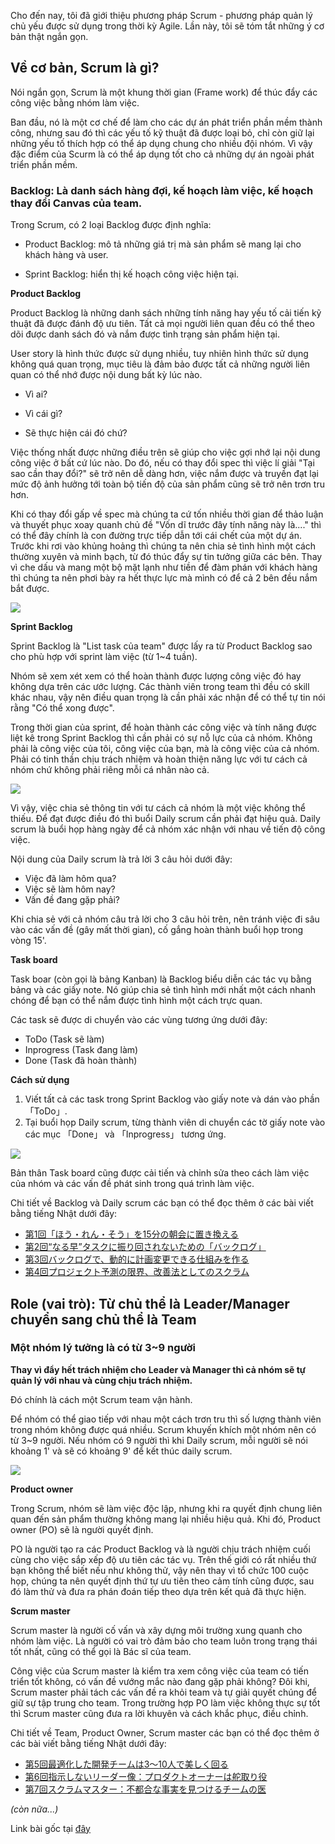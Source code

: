 Cho đến nay, tôi đã giới thiệu phương pháp Scrum - phương pháp quản lý chủ yếu được sử dụng trong thời kỳ Agile. Lần này, tôi sẽ tóm tắt những ý cơ bản thật ngắn gọn.

## Về cơ bản, Scrum là gì?

Nói ngắn gọn, Scrum là một khung thời gian (Frame work) để thúc đẩy các công việc bằng nhóm làm việc.

Ban đầu, nó là một cơ chế để làm cho các dự án phát triển phần mềm  thành công, nhưng sau đó thì các yếu tố kỹ thuật đã được loại bỏ, chỉ còn giữ lại những yếu tố thích hợp có thể áp dụng chung cho nhiều đội nhóm. Vì vậy đặc điểm của Scurm là có thể áp dụng tốt cho cả những dự án ngoài phát triển phần mềm.

### Backlog: Là danh sách hàng đợi, kế hoạch làm việc, kế hoạch thay đổi Canvas của team.

Trong Scrum, có 2 loại Backlog được định nghĩa:

- Product Backlog: mô tả những giá trị mà sản phẩm sẽ mang lại cho khách hàng và user.

- Sprint Backlog: hiển thị kế hoạch công việc hiện tại.

**Product Backlog**

Product Backlog là những danh sách những tính năng hay yếu tố cải tiến kỹ thuật đã được đánh độ ưu tiên. Tất cả mọi người liên quan đều có thể theo dõi được danh sách đó và nắm được tình trạng sản phẩm hiện tại.

User story là hình thức được sử dụng nhiều, tuy nhiên hình thức sử dụng không quá quan trọng, mục tiêu là đảm bảo được tất cả những người liên quan có thể nhớ được nội dung bất kỳ lúc nào.

- Vì ai?

- Vì cái gì?

- Sẽ thực hiện cái đó chứ?

Việc thống nhất được những điều trên sẽ giúp cho việc gợi nhớ lại nội dung công việc ở bất cứ lúc nào. Do đó, nếu có thay đổi spec thì việc lí giải "Tại sao cần thay đổi?" sẽ trở nên dễ dàng hơn, việc nắm được và truyền đạt lại mức độ ảnh hưởng tới toàn bộ tiến độ của sản phẩm cũng sẽ trở nên trơn tru hơn.

Khi có thay đổi gấp về spec mà chúng ta cứ tốn nhiều thời gian để thảo luận và thuyết phục xoay quanh chủ đề "Vốn dĩ trước đây tính năng này là...." thì có thể đây chính là con đường trực tiếp dẫn tới cái chết của một dự án. Trước khi rơi vào khủng hoảng thì chúng ta nên chia sẻ tình hình một cách thường xuyên và minh bạch, từ đó thúc đẩy sự tin tưởng giữa các bên. Thay vì che dấu và mang một bộ mặt lạnh như tiền để đàm phán với khách hàng thì chúng ta nên phơi bày ra hết thực lực mà mình có để cả 2 bên đều nắm bắt được.

![](https://images.viblo.asia/5f46688e-6b45-4102-a062-9e32c02fbd21.gif)

**Sprint Backlog**

Sprint Backlog là "List task của team" được lấy ra từ Product Backlog sao cho phù hợp với sprint làm việc (từ 1~4 tuần). 

Nhóm sẽ xem xét xem có thể hoàn thành được lượng công việc đó hay không dựa trên các ước lượng. Các thành viên trong team thì đều có skill khác nhau, vậy nên điều quan trọng là cần phải xác nhận để có thể tự tin nói rằng "Có thể xong được".

Trong thời gian của sprint, để hoàn thành các công việc và tính năng được liệt kê trong Sprint Backlog thì cần phải có sự nỗ lực của cả nhóm. Không phải là công việc của tôi, công việc của bạn, mà là công việc của cả nhóm. Phải có tinh thần chịu trách nhiệm và hoàn thiện năng lực với tư cách cả nhóm chứ không phải riêng mỗi cá nhân nào cả.

![](https://images.viblo.asia/d3ade661-501c-48c7-9027-69e092462064.gif)

Vì vậy, việc chia sẻ thông tin với tư cách cả nhóm là một việc không thể thiếu. Để đạt được điều đó thì buổi Daily scrum cần phải đạt hiệu quả. Daily scrum là buổi họp hàng ngày để cả nhóm xác nhận với nhau về tiến độ công việc.

Nội dung của Daily scrum là trả lời 3 câu hỏi dưới đây:

- Việc đã làm hôm qua?
- Việc sẽ làm hôm nay?
- Vấn đề đang gặp phải?

Khi chia sẻ với cả nhóm câu trả lời cho 3 câu hỏi trên, nên tránh việc đi sâu vào các vấn đề (gây mất thời gian), cố gắng hoàn thành buổi họp trong vòng 15'.

**Task board**

Task boar (còn gọi là bảng Kanban) là Backlog biểu diễn các tác vụ bằng bảng và các giấy note. Nó giúp chia sẻ tình hình mới nhất một cách nhanh chóng để bạn có thể nắm được tình hình một cách trực quan.

Các task sẽ được di chuyển vào các vùng tương ứng dưới đây:

- ToDo (Task sẽ làm)
- Inprogress (Task đang làm)
- Done (Task đã hoàn thành)

**Cách sử dụng**

1. Viết tất cả các task trong Sprint Backlog vào giấy note và dán vào phần 「ToDo」.
2. Tại buổi họp Daily scrum, từng thành viên di chuyển các tờ giấy note vào các mục 「Done」 và 「Inprogress」 tương ứng.

![](https://images.viblo.asia/d4a50571-4e38-426e-9435-761cb6772e11.gif)

Bản thân Task board cũng được cải tiến và chỉnh sửa theo cách làm việc của nhóm và các vấn đề phát sinh trong quá trình làm việc.

Chi tiết về Backlog và Daily scrum các bạn có thể đọc thêm ở các bài viết bằng tiếng Nhật dưới đây:
- [第1回「ほう・れん・そう」を15分の朝会に置き換える](https://www.atmarkit.co.jp/ait/articles/1109/30/news129.html)
- [第2回“なる早”タスクに振り回されないための「バックログ」](https://www.atmarkit.co.jp/ait/articles/1111/15/news126.html)
- [第3回バックログで、動的に計画変更できる仕組みを作る](https://www.atmarkit.co.jp/ait/articles/1112/12/news119.html)
- [第4回プロジェクト予測の限界、改善法としてのスクラム](https://www.atmarkit.co.jp/ait/articles/1201/30/news133.html)

## Role (vai trò): Từ chủ thể là Leader/Manager chuyển sang chủ thể là Team 

### Một nhóm lý tưởng là có từ 3~9 người

**Thay vì đẩy hết trách nhiệm cho Leader và Manager thì cả nhóm sẽ tự quản lý với nhau và cùng chịu trách nhiệm.**

Đó chính là cách một Scrum team vận hành.

Để nhóm có thể giao tiếp với nhau một cách trơn tru thì số lượng thành viên trong nhóm không được quá nhiều. Scrum khuyến khích một nhóm nên có từ 3~9 người. Nếu nhóm có 9 người thì khi Daily scrum, mỗi người sẽ nói khoảng 1' và sẽ có khoảng 9' để kết thúc daily scrum.

![](https://images.viblo.asia/f946cc91-f70f-4927-a3e5-20da180456f9.gif)

**Product owner**

Trong Scrum, nhóm sẽ làm việc độc lập, nhưng khi ra quyết định chung liên quan đến sản phẩm thường không mang lại nhiều hiệu quả. Khi đó, Product owner (PO) sẽ là người quyết định.

PO là người tạo ra các Product Backlog và là người chịu trách nhiệm cuối cùng cho việc sắp xếp độ ưu tiên các tác vụ. Trên thế giới có rất nhiều thứ bạn không thể biết nếu như không thử, vậy nên thay vì tổ chức 100 cuộc họp, chúng ta nên quyết định thứ tự ưu tiên theo cảm tính cũng được, sau đó làm thử và đưa ra phán đoán tiếp theo dựa trên kết quả đã thực hiện.

**Scrum master**

Scrum master là người cố vấn và xây dựng môi trường xung quanh cho nhóm làm việc. Là người có vai trò đảm bảo cho team luôn trong trạng thái tốt nhất, cũng có thể gọi là Bác sĩ của team.

Công việc của Scrum master là kiểm tra xem công việc của team có tiến triển tốt không, có vấn đề vướng mắc nào đang gặp phải không? Đôi khi, Scrum master phải tách các vấn đề ra khỏi team và tự giải quyết chúng để giữ sự tập trung cho team. Trong trường hợp PO làm việc không thực sự tốt thì Scrum master cũng đưa ra lời khuyên và cách khắc phục, điều chỉnh.

Chi tiết về Team, Product Owner, Scrum master các bạn có thể đọc thêm ở các bài viết bằng tiếng Nhật dưới đây:
- [第5回最適化した開発チームは3～10人で美しく回る](https://www.atmarkit.co.jp/ait/articles/1203/08/news131.html)
- [第6回指示しないリーダー像：プロダクトオーナーは舵取り役](https://www.atmarkit.co.jp/ait/articles/1204/09/news115.html)
- [第7回スクラムマスター：不都合な事実を見つけるチームの医](https://www.atmarkit.co.jp/ait/articles/1205/30/news130.html)

*(còn nữa...)*

Link bài gốc tại [đây](https://www.atmarkit.co.jp/ait/articles/1208/07/news128.html)
